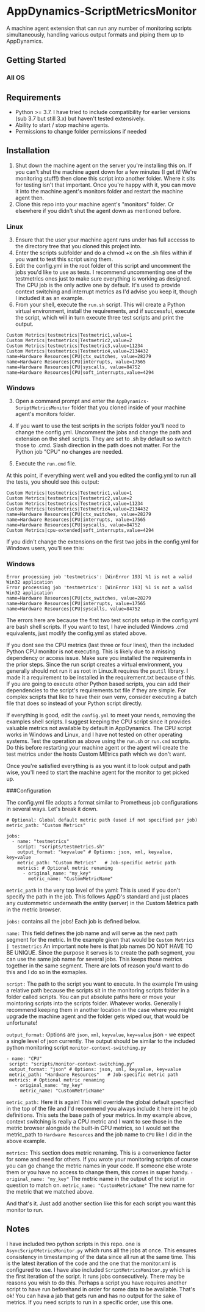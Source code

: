 # AppDynamics-ScriptMetricsMonitor

A machine agent extension that can run any number of monitoring scripts simultaneously, handling various output formats and piping them up to AppDynamics.

## Getting Started

### All OS

## Requirements
* Python >= 3.7. I have tried to include compatibility for earlier versions (sub 3.7 but still 3.x) but haven't tested extensively.
* Ability to start / stop machine agents.
* Permissions to change folder permissions if needed

## Installation
1. Shut down the machine agent on the server you're installing this on. If you can't shut the machine agent down for a few minutes (I get it! We're monitoring stuff!) then clone this script into another folder. Where it sits for testing isn't that important. Once you're happy with it, you can move it into the machine agent's monitors folder and restart the machine agent then.
3. Clone this repo into your machine agent's "monitors" folder. Or elsewhere if you didn't shut the agent down as mentioned before.

### Linux

3. Ensure that the user your machine agent runs under has full accesss to the directory tree that you cloned this project into.
4. Enter the scripts subfolder and do a chmod +x on the .sh files within if you want to test this script using them.
5. Edit the config.yml in the root folder of this script and uncomment the jobs you'd like to use as tests. I recommend uncommenting one of the testmetrics ones just to make sure everything is working as designed. The CPU job is the only active one by default. It's used to provide context switching and interrupt metrics as I'd advise you keep it, though I included it as an example.
6. From your shell, execute the `run.sh` script. This will create a Python virtual environment, install the requirements, and if successful, execute the script, which will in turn execute three test scripts and print the output.

```
Custom Metrics|testmetrics|Testmetric1,value=1
Custom Metrics|testmetrics|Testmetric2,value=2
Custom Metrics|testmetrics|Testmetric3,value=11234
Custom Metrics|testmetrics|Testmetric4,value=2134432
name=Hardware Resources|CPU|ctx_switches, value=28279
name=Hardware Resources|CPU|interrupts, value=17565
name=Hardware Resources|CPU|syscalls, value=84752
name=Hardware Resources|CPU|soft_interrupts,value=4294
```

### Windows

3. Open a command prompt and enter the `AppDynamics-ScriptMetricsMonitor` folder that you cloned inside of your machine agent's monitors folder.
4. If you want to use the test scripts in the scripts folder you'll need to change the config.yml. Uncomment the jobs and change the path and extension on the shell scripts. They are set to .sh by default so switch those to .cmd. Slash direction in the path does not matter. For the Python job "CPU" no changes are needed. 

5. Execute the `run.cmd` file.
   
At this point, if everything went well and you edited the config.yml to run all the tests, you should see this output:

```
Custom Metrics|testmetrics|Testmetric1,value=1
Custom Metrics|testmetrics|Testmetric2,value=2
Custom Metrics|testmetrics|Testmetric3,value=11234
Custom Metrics|testmetrics|Testmetric4,value=2134432
name=Hardware Resources|CPU|ctx_switches, value=28279
name=Hardware Resources|CPU|interrupts, value=17565
name=Hardware Resources|CPU|syscalls, value=84752
Custom Metrics|cpu-extended|soft_interrupts,value=4294
```

If you didn't change the extensions on the first two jobs in the config.yml for Windows users, you'll see this:

### Windows
```
Error processing job 'testmetrics': [WinError 193] %1 is not a valid Win32 application
Error processing job 'testmetrics': [WinError 193] %1 is not a valid Win32 application
name=Hardware Resources|CPU|ctx_switches, value=28279
name=Hardware Resources|CPU|interrupts, value=17565
name=Hardware Resources|CPU|syscalls, value=84752
```

The errors here are because the first two test scripts setup in the config.yml are bash shell scripts. If you want to test, I have included Windows .cmd equivalents, just modify the config.yml as stated above.

If you dont see the CPU metrics (last three or four lines), then the included Python CPU monitor is not executing. This is likely due to a missing dependency or access issue. Make sure you installed the requirements in the prior steps. Since the run script creates a virtual environment, you generally should not run it as root in Linux.It requires the `psutil` library. I made it a requirement to be installed in the requirement.txt because of this. If you are going to execute other Python based scripts, you can add their dependencies to the script's requirements.txt file if they are simple. For complex scripts that like to have their own venv, consider executing a batch file that does so instead of your Python script directly.

If everything is good, edit the `config.yml` to meet your needs, removing the examples shell scripts. I suggest keeping the CPU script since it provides valuable metrics not available by default in AppDynamics. The CPU script works in Windows and Linux, and I have not tested on other operating systems. Test the operation as above using the `run.sh` or `run.cmd` scripts. Do this before restarting your machine agent or the agent will create the test metrics under the hosts Custom MEtrics path which we don't want.

Once you're satisfied everything is as you want it to look output and path wise, you'll need to start the machine agent for the monitor to get picked up.

###Configuration

The config.yml file adopts a format similar to Prometheus job configurations in several ways. Let's break it down.

```
# Optional: Global default metric path (used if not specified per job)
metric_path: "Custom Metrics" 

jobs:
  - name: "testmetrics"
    script: "scripts/testmetrics.sh"
    output_format: "keyvalue" # Options: json, xml, keyvalue, key=value
    metric_path: "Custom Metrics"   # Job-specific metric path
    metrics: # Optional metric renaming
      - original_name: "my_key"
        metric_name: "CustomMetricName"
```

`metric_path` in the very top level of the yaml: This is used if you don't specify the path in the job. This follows AppD's standard and just places any custommetric underneath the entity (server) in the Custom Metrics path in the metric browser.

`jobs:` contains all the jobs! Each job is defined below.

`name:` This field defines the job name and will serve as the next path segment for the metric. In the example given that would be `Custom Metrics | testmetrics` An important note here is that job names DO NOT HAVE TO BE UNIQUE. Since the purpose it serves is to create the path segment, you can use the same job name for several jobs. This keeps those metrics together in the same segment. There are lots of reason you'd want to do this and I do so in the exmaples.

`script:` The path to the script you want to execute. In the example I'm using a relative path because the scripts sit in the monitoring scripts folder in a folder called scripts. You can put absolute paths here or move your mointoring scripts into the scripts folder. Whatever works. Generally I recommend keeping them in another location in the case where you might upgrade the machine agent and the folder gets wiped our, that would be unfortunate!

`output_format:` Options are `json`, `xml`, `keyvalue`, `key=value`
   json - we expect a single level of json currently. The output should be similar to the included python monitoring script `monitor-context-switching.py`
   
   ```   
  - name: "CPU"
    script: "scripts/monitor-context-switching.py"
    output_format: "json" # Options: json, xml, keyvalue, key=value
    metric_path: "Hardware Resources"   # Job-specific metric path    
    metrics: # Optional metric renaming
      - original_name: "my_key"
        metric_name: "CustomMetricName"
   ```

`metric_path:` Here it is again! This will override the global default specified in the top of the file and I'd recommend you always include it here int he job definitions. This sets the base path of your metrics. In my example above, context switching is really a CPU metric  and I want to see those in the metric browser alongside the built-in CPU metrics, so I would set the metric_path to `Hardware Resources` and the job name to `CPU` like I did in the above example.

`metrics:` This section does metric renaming. This is a convenience factor for some and need for others. If you wrote your monitoring scripts of course you can go change the metric names in your code. If someone else wrote them or you have no access to change them, this comes in super handy.
   `- original_name: "my_key"` The metric name in the output of the script in question to match on.
     `metric_name: "CustomMetricName"` The new name for the metric that we matched above.

And that's it. Just add another section like this for each script you want this monitor to run. 

## Notes
I have included two python scripts in this repo. one is `AsyncScriptMetricsMonitor.py` which runs all the jobs at once. This ensures consistency in timestamping of the data since all run at the same time. This is the latest iteration of the code and the one that the monitor.xml is configured to use. I have also included `ScriptMetricsMonitor.py` which is the first iteration of the script. It runs jobs consecutively. There may be reasons you wish to do this. Perhaps a script you have requires another script to have run beforehand in order for some data to be available. That's ok! You can hava a jab that gets run and has no output for the sake of metrics. If you need scripts to run in a specific order, use this one.
